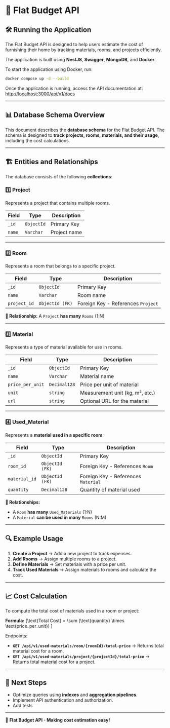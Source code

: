 # 📌 Flat Budget API

## 🛠️ Running the Application

The Flat Budget API is designed to help users estimate the cost of furnishing their home by tracking materials, rooms, and projects efficiently.


The application is built using **NestJS**, **Swagger**, **MongoDB**, and **Docker**.

To start the application using Docker, run:
```sh
docker compose up -d --build
```

Once the application is running, access the API documentation at:
[http://localhost:3000/api/v1/docs](http://localhost:3000/api/v1/docs)

---

## 📊 Database Schema Overview
This document describes the **database schema** for the Flat Budget API. The schema is designed to **track projects, rooms, materials, and their usage**, including the cost calculations.

---

## 🏗️ Entities and Relationships

The database consists of the following **collections**:

### **1️⃣ Project**
Represents a project that contains multiple rooms.

| Field | Type | Description |
|--------|------|-------------|
| `_id` | `ObjectId` | Primary Key |
| `name` | `Varchar` | Project name |

---

### **2️⃣ Room**
Represents a room that belongs to a specific project.

| Field | Type | Description |
|--------|------|-------------|
| `_id` | `ObjectId` | Primary Key |
| `name` | `Varchar` | Room name |
| `project_id` | `ObjectId (FK)` | Foreign Key - References `Project` |

**🔗 Relationship:** A `Project` **has many** `Rooms` (1:N)

---

### **3️⃣ Material**
Represents a type of material available for use in rooms.

| Field | Type | Description |
|--------|------|-------------|
| `_id` | `ObjectId` | Primary Key |
| `name` | `Varchar` | Material name |
| `price_per_unit` | `Decimal128` | Price per unit of material |
| `unit` | `string` | Measurement unit (kg, m², etc.) |
| `url` | `string` | Optional URL for the material |

---

### **4️⃣ Used_Material**
Represents a **material used in a specific room**.

| Field | Type | Description |
|--------|------|-------------|
| `_id` | `ObjectId` | Primary Key |
| `room_id` | `ObjectId (FK)` | Foreign Key - References `Room` |
| `material_id` | `ObjectId (FK)` | Foreign Key - References `Material` |
| `quantity` | `Decimal128` | Quantity of material used |

**🔗 Relationships:**
- A `Room` **has many** `Used_Materials` (1:N)
- A `Material` **can be used in many** `Rooms` (N:M)

---

## 🔍 Example Usage

1. **Create a Project** → Add a new project to track expenses.
2. **Add Rooms** → Assign multiple rooms to a project.
3. **Define Materials** → Set materials with a price per unit.
4. **Track Used Materials** → Assign materials to rooms and calculate the cost.

---

## 📈 Cost Calculation

To compute the total cost of materials used in a room or project:

**Formula:**
\[\text{Total Cost} = \sum (\text{quantity} \times \text{price\_per\_unit}) \]

Endpoints:
- **`GET /api/v1/used-materials/room/{roomId}/total-price`** → Returns total material cost for a room.
- **`GET /api/v1/used-materials/project/{projectId}/total-price`** → Returns total material cost for a project.

---

## 🎯 Next Steps
- Optimize queries using **indexes** and **aggregation pipelines**.
- Implement API authentication and authorization.
- Add tests

---

🚀 **Flat Budget API - Making cost estimation easy!**

